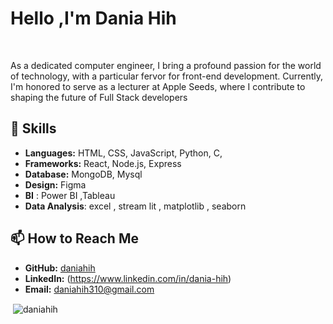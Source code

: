 # Hello ,I'm Dania Hih
<br> 

As a dedicated computer engineer, I bring a profound passion for the world of technology, with a particular fervor for front-end development. Currently, I'm honored to serve as a lecturer at Apple Seeds, where I contribute to shaping the future of Full Stack developers



## 🔧 Skills

- **Languages:** HTML, CSS, JavaScript, Python, C,
- **Frameworks:** React, Node.js, Express
- **Database:** MongoDB, Mysql
- **Design:** Figma
- **BI** : Power BI ,Tableau
- **Data Analysis**: excel , stream lit  , matplotlib , seaborn 
## 📫 How to Reach Me

- **GitHub:** [daniahih](https://github.com/daniahih/)
- **LinkedIn:** (https://www.linkedin.com/in/dania-hih)
- **Email:** daniahih310@gmail.com

<p>&nbsp;<img align="center" src="https://github-readme-stats.vercel.app/api?username=daniahih&show_icons=true&locale=en" alt="daniahih" /></p>
